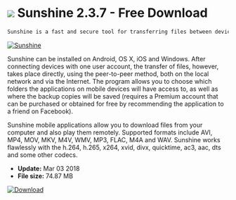 # ![](https://cdn.softexe.net/static/icon/2/sunshine-10597.png) Sunshine 2.3.7 - Free Download

```sh
Sunshine is a fast and secure tool for transferring files between devices, without the intermediation of a cloud. The Windows application allows you to share selected folders for other devices. Sunshine has no limits on the size of uploaded files or their number, and allows you to send files to Facebook friends.
```
[![Sunshine](https://gallery.dpcdn.pl/imgc/Tools/69211/g_-_420x350_1.5_-_x20160706124359_0.png)](https://softexe.net/win/disks-files/compare-sync/sunshine:pReag.html)

Sunshine can be installed on Android, OS X, iOS and Windows. After connecting devices with one user account, the transfer of files, however, takes place directly, using the peer-to-peer method, both on the local network and via the Internet. The program allows you to choose which folders the applications on mobile devices will have access to, as well as where the backup copies will be saved (requires a Premium account that can be purchased or obtained for free by recommending the application to a friend on Facebook).
 
 Sunshine mobile applications allow you to download files from your computer and also play them remotely. Supported formats include AVI, MP4, MOV, MKV, M4V, WMV, MP3, FLAC, M4A and WAV. Sunshine works flawlessly with the h.264, h.265, x264, xvid, divx, quicktime, ac3, aac, dts and some other codecs.


- **Update:** Mar 03 2018
- **File size:** 74.87 MB

[![Download](https://cdn.softexe.net/static/img/download.png)](https://softexe.net/win/disks-files/compare-sync/sunshine:pReag.html)

